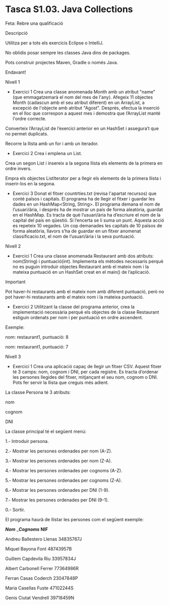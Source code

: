 # Tasca S1.03. Java Collections

Feta: Rebre una qualificació

Descripció

Utilitza per a tots els exercicis Eclipse o IntelliJ.

No oblidis posar sempre les classes Java dins de packages.

Pots construir projectes Maven, Gradle o només Java.

Endavant!

Nivell 1
- Exercici 1
Crea una classe anomenada Month amb un atribut "name" (que emmagatzemarà el nom del mes de l'any). Afegeix 11 objectes Month (cadascun amb el seu atribut diferent) en un ArrayList, a excepció de l'objecte amb atribut "Agost". Després, efectua la inserció en el lloc que correspon a aquest mes i demostra que l’ArrayList manté l'ordre correcte.

Converteix l’ArrayList de l’exercici anterior en un HashSet i assegura’t que no permet duplicats.

Recorre la llista amb un for i amb un iterador.

- Exercici 2
Crea i emplena un List<Integer>. 

Crea un segon List<Integer> i insereix a la segona llista els elements de la primera en ordre invers. 

Empra els objectes ListIterator per a llegir els elements de la primera llista i inserir-los en la segona.

- Exercici 3
Donat el fitxer countrties.txt (revisa l'apartat recursos) que conté països i capitals. El programa ha de llegir el fitxer i guardar les dades en un HashMap<String, String>. El programa demana el nom de l’usuari/ària, i després ha de mostrar un país de forma aleatòria, guardat en el HashMap. Es tracta de què l’usuari/ària ha d’escriure el nom de la capital del país en qüestió. Si l’encerta se li suma un punt. Aquesta acció es repeteix 10 vegades. Un cop demanades les capitals de 10 països de forma aleatòria, llavors s’ha de guardar en un fitxer anomenat classificacio.txt, el nom de l’usuari/ària i la seva puntuació.

Nivell 2
- Exercici 1
Crea una classe anomenada Restaurant amb dos atributs: nom(String) i puntuació(int). Implementa els mètodes necessaris perquè no es puguin introduir objectes Restaurant amb el mateix nom i la mateixa puntuació en un HashSet creat en el main() de l’aplicació.

 Important

Pot haver-hi restaurants amb el mateix nom amb diferent puntuació, però no pot haver-hi restaurants amb el mateix nom i la mateixa puntuació.

- Exercici 2
Utilitzant la classe del programa anterior, crea la implementació necessària perquè els objectes de la classe Restaurant estiguin ordenats per nom i per puntuació en ordre ascendent. 

Exemple: 

nom: restaurant1, puntuació: 8

nom: restaurant1, puntuació: 7

Nivell 3
- Exercici 1
Crea una aplicació capaç de llegir un fitxer CSV. Aquest fitxer té 3 camps: nom, cognom i DNI, per cada registre. Es tracta d’ordenar les persones llegides del fitxer, mitjançant el seu nom, cognom o DNI. Pots fer servir la llista que creguis més adient.

La classe Persona té 3 atributs: 

nom

cognom

DNI



La classe principal té el següent menú:

1.- Introduir persona.

2.- Mostrar les persones ordenades per nom (A-Z).

3.- Mostrar les persones ordenades per nom (Z-A).

4.- Mostrar les persones ordenades per cognoms (A-Z).

5.- Mostrar les persones ordenades per cognoms (Z-A).

6.- Mostrar les persones ordenades per DNI (1-9).

7.- Mostrar les persones ordenades per DNI (9-1).

0.- Sortir.



El programa haurà de llistar les persones com el següent exemple:

___Nom___ ____Cognoms___ __NIF__ 

Andreu          Ballestero Llenas  34835767J 

Miquel          Bayona Font           48743957B 

Guillem         Capdevila Riu        33957834J 

Albert          Carbonell Ferrer      77364986R

Ferran          Casas Coderch        23047848P

Maria           Casellas Fuste          47102244S

Genis           Ciutat Vendrell         39718459N
